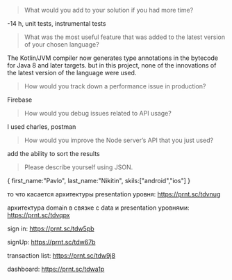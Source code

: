 >What would you add to your solution if you had more time?

-14 h, unit tests, instrumental tests

>What was the most useful feature that was added to the latest version of your chosen language?

The Kotlin/JVM compiler now generates type annotations in the bytecode for Java 8 and later targets.
but in this project, none of the innovations of the latest version of the language were used.

>How would you track down a performance issue in production?

Firebase

>How would you debug issues related to API usage?

I used charles, postman

>How would you improve the Node server’s API that you just used?

add the ability to sort the results

>Please describe yourself using JSON.

{
first_name:"Pavlo",
last_name:"Nikitin",
skils:["android","ios"]
}

то что касается архитектуры presentation уровня: https://prnt.sc/tdvnug

архитектура domain в связке с data и presentation уровнями: https://prnt.sc/tdvqpx

sign in: https://prnt.sc/tdw5pb

signUp: https://prnt.sc/tdw67b

transaction list: https://prnt.sc/tdw9j8

dashboard: https://prnt.sc/tdwa1p
